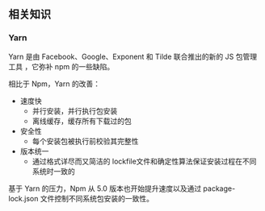 
## 相关知识

### Yarn

Yarn 是由 Facebook、Google、Exponent 和 Tilde 联合推出的新的 JS 包管理工具 ，它弥补 npm 的一些缺陷。

相比于 Npm，Yarn 的改善：

* 速度快
  * 并行安装，并行执行包安装
  * 离线缓存，缓存所有下载过的包
* 安全性
  * 每个安装包被执行前校验其完整性
* 版本统一
  * 通过格式详尽而又简洁的 lockfile文件和确定性算法保证安装过程在不同系统时一致的

基于 Yarn 的压力，Npm 从 5.0 版本也开始提升速度以及通过 package-lock.json 文件控制不同系统包安装的一致性。


